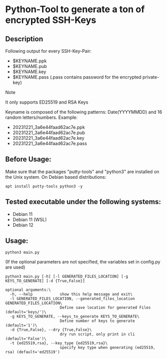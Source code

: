# Python-Tool to generate a ton of encrypted SSH-Keys
## Description
Following output for every SSH-Key-Pair:
- $KEYNAME.ppk
- $KEYNAME.pub
- $KEYNAME.key
- $KEYNAME.pass
(.pass contains password for the encrypted private-key)

> [!NOTE]
> It only supports ED25519 and RSA Keys

Keyname is composed of the following patterns:
Date(YYYYMMDD) and 16 random letters/numbers.
Example:
- 20231221_3a6e44faad62ac7e.ppk
- 20231221_3a6e44faad62ac7e.pub
- 20231221_3a6e44faad62ac7e.key
- 20231221_3a6e44faad62ac7e.pass

## Before Usage:
Make sure that the packages "putty-tools" and "python3" are installed on the Unix system.
On Debian based distributions:
```text
apt install putty-tools python3 -y
```

## Tested executable under the following systems:
- Debian 11
- Debian 11 (WSL)
- Debian 12

## Usage:
```text
python3 main.py
```
(If the optional parameters are not specified, the variables set in config.py are used)

```text
python3 main.py [-h] [-l GENERATED_FILES_LOCATION] [-g KEYS_TO_GENERATE] [-d {True,False}]
```

```text
optional arguments:\
  -h, --help            show this help message and exit\
  -l GENERATED_FILES_LOCATION, --generated_files_location GENERATED_FILES_LOCATION\
                        Define save location for generated Files (default='keys/')\
  -g KEYS_TO_GENERATE, --keys_to_generate KEYS_TO_GENERATE\
                        Define number of keys to generate (default='1')\
  -d {True,False}, --dry {True,False}\
                        dry run script, only print in cli (default='False')\
  -t {ed25519,rsa}, --key_type {ed25519,rsa}\
                        specify key type when generating (ed25519, rsa) (default='ed25519')
```
